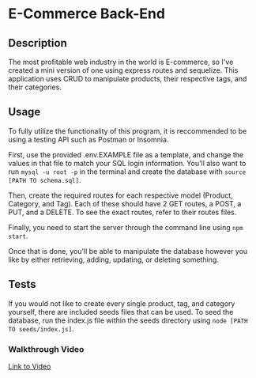 # E-Commerce Back-End

## Description
The most profitable web industry in the world is E-commerce, so I've created a mini version of one using express routes and sequelize. This application uses CRUD to manipulate products, their respective tags, and their categories.

## Usage
To fully utilize the functionality of this program, it is reccommended to be using a testing API such as Postman or Insomnia. 

First, use the provided .env.EXAMPLE file as a template, and change the values in that file to match your SQL login information. You'll also want to run ```mysql -u root -p``` in the terminal and create the database with ```source [PATH TO schema.sql]```.

Then, create the required routes for each respective model (Product, Category, and Tag). Each of these should have 2 GET routes, a POST, a PUT, and a DELETE. To see the exact routes, refer to their routes files. 

Finally, you need to start the server through the command line using ```npm start```.

Once that is done, you'll be able to manipulate the database however you like by either retrieving, adding, updating, or deleting something.

## Tests
If you would not like to create every single product, tag, and category yourself, there are included seeds files that can be used. To seed the database, run the index.js file within the seeds directory using ```node [PATH TO seeds/index.js]```.

### Walkthrough Video
[Link to Video](https://drive.google.com/file/d/1P7zbx65-zHVDT-2Oz9B69zibzLVAFjxx/view)